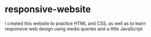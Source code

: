 # responsive-website

I created this website to practice HTML and CSS, as well as to learn responsive web design using media queries and a little JavaScript.
